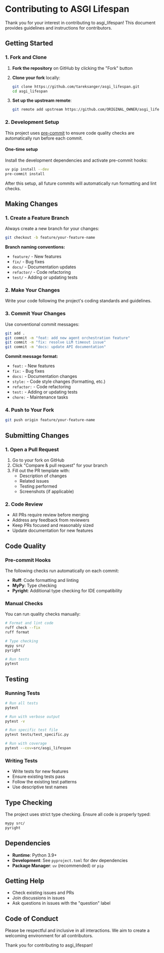 # Contributing to ASGI Lifespan

Thank you for your interest in contributing to asgi_lifespan! This document provides guidelines and instructions for contributors.

## Getting Started

### 1. Fork and Clone

1. **Fork the repository** on GitHub by clicking the "Fork" button
2. **Clone your fork** locally:
   ```bash
   git clone https://github.com/tareksanger/asgi_lifespan.git
   cd asgi_lifespan
   ```

3. **Set up the upstream remote**:
   ```bash
   git remote add upstream https://github.com/ORIGINAL_OWNER/asgi_lifespan.git
   ```

### 2. Development Setup

This project uses [pre-commit](https://pre-commit.com/) to ensure code quality checks are automatically run before each commit.

#### One-time setup

Install the development dependencies and activate pre-commit hooks:

```bash
uv pip install --dev
pre-commit install
```

After this setup, all future commits will automatically run formatting and lint checks.

## Making Changes

### 1. Create a Feature Branch

Always create a new branch for your changes:

```bash
git checkout -b feature/your-feature-name
```

**Branch naming conventions:**
- `feature/` - New features
- `fix/` - Bug fixes
- `docs/` - Documentation updates
- `refactor/` - Code refactoring
- `test/` - Adding or updating tests

### 2. Make Your Changes

Write your code following the project's coding standards and guidelines.

### 3. Commit Your Changes

Use conventional commit messages:

```bash
git add .
git commit -m "feat: add new agent orchestration feature"
git commit -m "fix: resolve LLM timeout issue"
git commit -m "docs: update API documentation"
```

**Commit message format:**
- `feat:` - New features
- `fix:` - Bug fixes
- `docs:` - Documentation changes
- `style:` - Code style changes (formatting, etc.)
- `refactor:` - Code refactoring
- `test:` - Adding or updating tests
- `chore:` - Maintenance tasks

### 4. Push to Your Fork

```bash
git push origin feature/your-feature-name
```

## Submitting Changes

### 1. Open a Pull Request

1. Go to your fork on GitHub
2. Click "Compare & pull request" for your branch
3. Fill out the PR template with:
   - Description of changes
   - Related issues
   - Testing performed
   - Screenshots (if applicable)

### 2. Code Review

- All PRs require review before merging
- Address any feedback from reviewers
- Keep PRs focused and reasonably sized
- Update documentation for new features

## Code Quality

### Pre-commit Hooks

The following checks run automatically on each commit:
- **Ruff**: Code formatting and linting
- **MyPy**: Type checking
- **Pyright**: Additional type checking for IDE compatibility

### Manual Checks

You can run quality checks manually:

```bash
# Format and lint code
ruff check --fix
ruff format

# Type checking
mypy src/
pyright

# Run tests
pytest
```

## Testing

### Running Tests

```bash
# Run all tests
pytest

# Run with verbose output
pytest -v

# Run specific test file
pytest tests/test_specific.py

# Run with coverage
pytest --cov=src/asgi_lifespan
```

### Writing Tests

- Write tests for new features
- Ensure existing tests pass
- Follow the existing test patterns
- Use descriptive test names

## Type Checking

The project uses strict type checking. Ensure all code is properly typed:

```bash
mypy src/
pyright
```

## Dependencies

- **Runtime**: Python 3.9+
- **Development**: See `pyproject.toml` for dev dependencies
- **Package Manager**: `uv` (recommended) or `pip`

## Getting Help

- Check existing issues and PRs
- Join discussions in issues
- Ask questions in issues with the "question" label

## Code of Conduct

Please be respectful and inclusive in all interactions. We aim to create a welcoming environment for all contributors.

Thank you for contributing to asgi_lifespan!